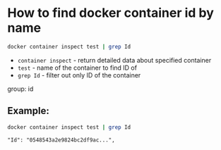 # How to find docker container id by name 

```bash
docker container inspect test | grep Id
```

- `container inspect` - return detailed data about specified container
- `test` - name of the container to find ID of
- `grep Id` - filter out only ID of the container

group: id

## Example: 
```bash
docker container inspect test | grep Id
```
```
"Id": "0548543a2e9824bc2df9ac...",

```
